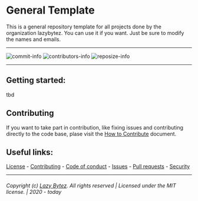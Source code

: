 # General Template
This is a general repository template for all projects done by the organization lazybytez. You can use it if you want. Just be sure to modify the names and emails.

---- 

  ![commit-info][commit-info]
  ![contributors-info][contributors-info]
  ![reposize-info][reposize-info]

----

## Getting started:
tbd

## Contributing

If you want to take part in contribution, like fixing issues and contributing directly to the code base, plase visit the [How to Contribute][github-contribute] document.

## Useful links:
[License][github-license] - 
[Contributing][github-contribute] - 
[Code of conduct][github-codeofconduct] - 
[Issues][github-issues] - 
[Pull requests][github-pulls] - 
[Security][github-security] 

<hr>  

###### Copyright (c) [Lazy Bytez][github-team]. All rights reserved | Licensed under the MIT license. | 2020 - today

<!-- Variables -->
[github-team]: https://github.com/lazybytez

[github-license]: https://github.com/lazybytez/general-template/blob/master/LICENSE
[github-contribute]: https://github.com/lazybytez/general-template/blob/master/CONTRIBUTING.md
[github-codeofconduct]: https://github.com/lazybytez/general-template/blob/master/CODE_OF_CONDUCT.md
[github-issues]: https://github.com/lazybytez/general-template/issues
[github-pulls]: https://github.com/lazybytez/general-template/pulls
[github-security]: https://github.com/lazybytez/general-template/blob/master/SECURITY.md

[commit-info]: https://img.shields.io/github/last-commit/lazybytez/general-template?style=flat-square

[contributors-info]: https://img.shields.io/github/contributors/lazybytez/general-template?style=flat-square

[reposize-info]: https://img.shields.io/github/repo-size/lazybytez/general-template?style=flat-square